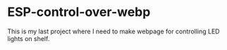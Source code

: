 # ESP-control-over-webp
This is my last project where I need to make webpage for controlling LED lights on shelf.
